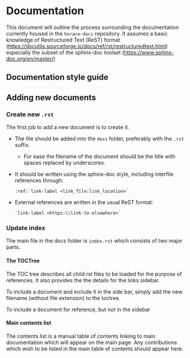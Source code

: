 # Documentation

This document will outline the process surrounding the documentation currently housed in the `horace-docs` repository. It assumes a basic knowledge of Restructured Text (ReST) format (https://docutils.sourceforge.io/docs/ref/rst/restructuredtext.html) especially the subset of the sphinx-doc toolset (https://www.sphinx-doc.org/en/master/)

## Documentation style guide


## Adding new documents
### Create new `.rst`

The first job to add a new document is to create it. 

* The file should be added into the `docs` folder, preferably with the `.rst` suffix. 
   * For ease the filename of the document should be the title with spaces replaced by underscores. 
* It should be written using the sphinx-doc style, including interfile references through:

    ```
    :ref:`link-label <link_file:link_location>`
    ```
    
 * External references are written in the usual ReST format:

    ```
    `link-label <https:\\link-to-elsewhere>`
    ```

### Update index

The main file in the docs folder is `index.rst` which consists of two major parts. 

#### The TOCTree

The TOC tree describes all child rst files to be loaded for the purpose of references. It also provides the the details for the links sidebar. 

To include a document and include it in the side bar, simply add the new filename (without file extension) to the toctree. 

To include a document for reference, but not in the sidebar

#### Main contents list

The contents list is a manual table of contents linking to main documentation which will appear on the main page. Any contributions which wish to be listed in the main table of contents should appear here.

